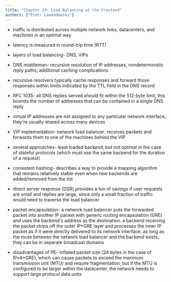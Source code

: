 ```yaml
---
title: "Chapter 19- Load Balancing at the Frontend"
authors: ["Piotr Lewandowski"]
---
```


* traffic is distributed across multiple network links, datacenters, and machines in an optimal way

* latency is measured in round-trip time (RTT)

* layers of load balancing- DNS, VIPs

* DNS middleman- recursive resolution of IP addresses, nondeterministic reply paths, additional caching complications

* recursive resolvers typically cache responses and forward those responses within limits indicated by the TTL field in the DNS record

* RFC 1035- all DNS replies served should fit within the 512-byte limit, this bounds the number of addresses that can be contained in a single DNS reply

* virtual IP addresses are not assigned to any particular network interface, they're usually shared across many devices

* VIP implementation- network load balancer: receives packets and forwards them to one of the machines behind the VIP

* several approaches- least loaded backend, but not optimal in the case of stateful protocols (which must use the same backend for the duration of a request)

* consistent hashing- describes a way to provide a mapping algorithm that remains relatively stable even when new backends are added/removed from the list

* direct server response (DSR) provides a ton of savings if user requests are small and replies are large, since only a small fraction of traffic would need to traverse the load balancer

* packet encapsulation- a network load balancer puts the forwarded packet into another IP packet with generic routing encapsulation (GRE) and uses the backend's address as the destination. a backend receiving the packet strips off the outer IP+GRE layer and processes the inner IP packet as if it were directly delivered to its network interface. as long as the route between the network load balancer and the backend exists, they can be in separate broadcast domains

* disadvantages of PE- inflated packet size (24 bytes in the case of IPv4+GRE), which can cause packets to exceed the maximum transmission unit (MTU) and require fragmentation, but if the MTU is configured to be larger within the datacenter, the network needs to support large protocol data units

